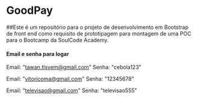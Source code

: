 # GoodPay
##Este é um repositório para o projeto de desenvolvimento em Bootstrap de front end como requisito de prototipagem para montagem de uma POC para o Bootcamp da SoulCode Academy.


#### Email e senha para logar
Email: "tawan.tlsvem@gmail.com" 
Senha: "cebola123" 

Email: "vitoricoma@gmail.com"
Senha:  "12345678"

Email: "televisao@gmail.com"
Senha: "televisao555"
